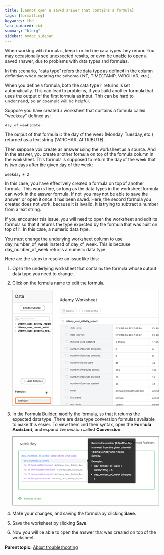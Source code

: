 ```yaml
---
title: [Cannot open a saved answer that contains a formula]
tags: [formatting]
keywords: tbd
last_updated: tbd
summary: "blerg"
sidebar: mydoc_sidebar
---
```

When working with formulas, keep in mind the data types they return. You may occasionally see unexpected results, or even be unable to open a saved answer, due to problems with data types and formulas.

In this scenario, "data type" refers the data type as defined in the column definition when creating the schema \(INT, TIMESTAMP, VARCHAR, etc.\).

When you define a formula, both the data type it returns is set automatically. This can lead to problems, if you build another formula that uses the output of the first formula as input. This can be hard to understand, so an example will be helpful.

Suppose you have created a worksheet that contains a formula called "weekday" defined as:

```
day_of_week(date)
```

The output of that formula is the day of the week \(Monday, Tuesday, etc.\) returned as a text string \(VARCHAR, ATTRIBUTE\).

Then suppose you create an answer using the worksheet as a source. And in the answer, you create another formula on top of the formula column in the worksheet. This formula is supposed to return the day of the week that is two days after the given day of the week:

```
weekday + 2
```

In this case, you have effectively created a formula on top of another formula. This works fine, so long as the data types in the worksheet formula can work in the answer formula. If not, you may not be able to save the answer, or open it once it has been saved. Here, the second formula you created does not work, because it is invalid. It is trying to subtract a number from a text string.

If you encounter this issue, you will need to open the worksheet and edit its formula so that it returns the type expected by the formula that was built on top of it. In this case, a numeric data type.

You must change the underlying worksheet column to use day\_number\_of\_week instead of day\_of\_week. This is because day\_number\_of\_week returns a numeric data type.

Here are the steps to resolve an issue like this:

1.   Open the underlying worksheet that contains the formula whose output data type you need to change.
2.   Click on the formula name to edit the formula.

     ![](../../images/edit_formula.png "Edit the formula")

3.   In the Formula Builder, modify the formula, so that it returns the expected data type. There are data type conversion formulas available to make this easier. To view them and their syntax, open the **Formula Assistant**, and expand the section called **Conversion**.

     ![](../../images/modify_formula.png "Changing the formula to return a different data type")

4.   Make your changes, and saving the formula by clicking **Save**.
5.   Save the worksheet by clicking **Save**.
6.   Now you will be able to open the answer that was created on top of the worksheet.

**Parent topic:** [About troubleshooting](../../admin/troubleshooting/troubleshooting_intro.html)
